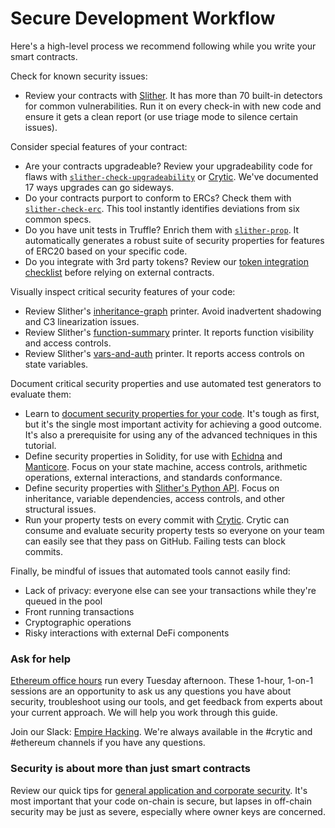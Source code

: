 # Secure Development Workflow

Here's a high-level process we recommend following while you write your smart contracts.

Check for known security issues:

*  Review your contracts with [Slither](https://github.com/crytic/slither). It has more than 70 built-in detectors for common vulnerabilities. Run it on every check-in with new code and ensure it gets a clean report \(or use triage mode to silence certain issues\).

Consider special features of your contract:

*  Are your contracts upgradeable? Review your upgradeability code for flaws with [`slither-check-upgradeability`](https://github.com/crytic/slither/wiki/Upgradeability-Checks) or [Crytic](https://blog.trailofbits.com/2020/06/12/upgradeable-contracts-made-safer-with-crytic/). We've documented 17 ways upgrades can go sideways.
*  Do your contracts purport to conform to ERCs? Check them with [`slither-check-erc`](https://github.com/crytic/slither/wiki/ERC-Conformance). This tool instantly identifies deviations from six common specs.
*  Do you have unit tests in Truffle? Enrich them with [`slither-prop`](https://github.com/crytic/slither/wiki/Property-generation). It automatically generates a robust suite of security properties for features of ERC20 based on your specific code.
*  Do you integrate with 3rd party tokens? Review our [token integration checklist](https://github.com/crytic/building-secure-contracts/blob/master/development-guidelines/token_integration.md) before relying on external contracts.

Visually inspect critical security features of your code:

*  Review Slither's [inheritance-graph](https://github.com/trailofbits/slither/wiki/Printer-documentation#inheritance-graph) printer. Avoid inadvertent shadowing and C3 linearization issues.
*  Review Slither's [function-summary](https://github.com/trailofbits/slither/wiki/Printer-documentation#function-summary) printer. It reports function visibility and access controls.
*  Review Slither's [vars-and-auth](https://github.com/trailofbits/slither/wiki/Printer-documentation#variables-written-and-authorization) printer. It reports access controls on state variables.

Document critical security properties and use automated test generators to evaluate them:

*  Learn to [document security properties for your code](https://github.com/crytic/building-secure-contracts/blob/master/program-analysis). It's tough as first, but it's the single most important activity for achieving a good outcome. It's also a prerequisite for using any of the advanced techniques in this tutorial.
*  Define security properties in Solidity, for use with [Echidna](https://github.com/crytic/echidna) and [Manticore](https://manticore.readthedocs.io/en/latest/verifier.html). Focus on your state machine, access controls, arithmetic operations, external interactions, and standards conformance.
*  Define security properties with [Slither's Python API](https://github.com/crytic/building-secure-contracts/blob/master/program-analysis/slither). Focus on inheritance, variable dependencies, access controls, and other structural issues.
*  Run your property tests on every commit with [Crytic](https://crytic.io/). Crytic can consume and evaluate security property tests so everyone on your team can easily see that they pass on GitHub. Failing tests can block commits.

Finally, be mindful of issues that automated tools cannot easily find:

* Lack of privacy: everyone else can see your transactions while they're queued in the pool
* Front running transactions
* Cryptographic operations
* Risky interactions with external DeFi components

### Ask for help

[Ethereum office hours](https://calendly.com/dan-trailofbits/office-hours) run every Tuesday afternoon. These 1-hour, 1-on-1 sessions are an opportunity to ask us any questions you have about security, troubleshoot using our tools, and get feedback from experts about your current approach. We will help you work through this guide.

Join our Slack: [Empire Hacking](https://join.slack.com/t/empirehacking/shared_invite/zt-h97bbrj8-1jwuiU33nnzg67JcvIciUw). We're always available in the \#crytic and \#ethereum channels if you have any questions.

### Security is about more than just smart contracts

Review our quick tips for [general application and corporate security](https://docs.google.com/document/d/1-_0Wlwch_vtkPM4F-SdEXLjQYaYT7KoPlU2rjt7tkLQ/edit?usp=sharing). It's most important that your code on-chain is secure, but lapses in off-chain security may be just as severe, especially where owner keys are concerned.

